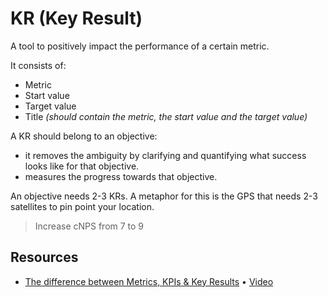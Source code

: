 # KR (Key Result)

A tool to positively impact the performance of a certain metric.

It consists of:

- Metric
- Start value
- Target value
- Title _(should contain the metric, the start value and the target value)_

A KR should belong to an objective:

- it removes the ambiguity by clarifying and quantifying what success looks like for that objective.
- measures the progress towards that objective.

An objective needs 2-3 KRs. A metaphor for this is the GPS that needs 2-3 satellites to pin point your location.

> Increase cNPS from 7 to 9

## Resources

- [The difference between Metrics, KPIs & Key Results][1] • [Video][2]

[1]: https://www.perdoo.com/resources/the-difference-between-metrics-kpis-key-results/
[2]: https://www.youtube.com/watch?v=lLKyuUqtwuA
